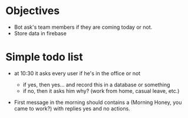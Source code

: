 # Objectives

* Bot ask's team members if they are coming today or not.
* Store data in firebase

# Simple todo list

* at 10:30 it asks every user if he's in the office or not

   * if yes, then yes... and record this in a database or something
   * if no, then it asks him why? (work from home, casual leave, etc.)

* First message in the morning should contains a (Morning Honey, you came to work?) with replies yes and no actions.
